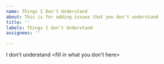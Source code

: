 ```yaml
---
name: Things I Don't Understand
about: This is for adding issues that you don't understand
title: ''
labels: Things I don't Understand
assignees: ''

---
```


I don't understand <fill in what you don't here>
